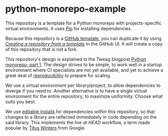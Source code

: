 # python-monorepo-example

This repository is a template for a Python monorepo with projects-specific
virtual environments. It uses [Pip](https://pypi.org/project/pip/) for installing dependencies.

Because this repository is a [GitHub template](https://docs.github.com/en/repositories/creating-and-managing-repositories/creating-a-template-repository),
you can duplicate it by using
[_Creating a repository from a template_](https://docs.github.com/en/repositories/creating-and-managing-repositories/creating-a-repository-from-a-template) in the GitHub UI. It will create
a copy of this repository that is not a fork.

This repository's design is explained in the Tweag blogpost
[Python monorepo; part 1](https://www.tweag.io/blog/2023-04-04-python-monorepo-1/).
The design strives to be simple, to work well in a startup environment where
CI specialists are not yet available, and yet to achieve a great deal
of [reproducibility](https://reproducible-builds.org/) to prepare for scaling.

We use a virtual environment per library/project, to allow dependencies to
diverge if you need to. Another alternative is to have a single virtual environment
for the entire repository, to maximize uniformity. Choose what suits you best.

We use [editable installs](https://setuptools.pypa.io/en/latest/userguide/development_mode.html)
for dependencies _within_ this repository, so that changes to a library are reflected
immediately in code depending on the said library. This implements
the _live at HEAD_ workflow, a term made popular by
[Titus Winters](https://www.youtube.com/watch?v=tISy7EJQPzI) from Google.
